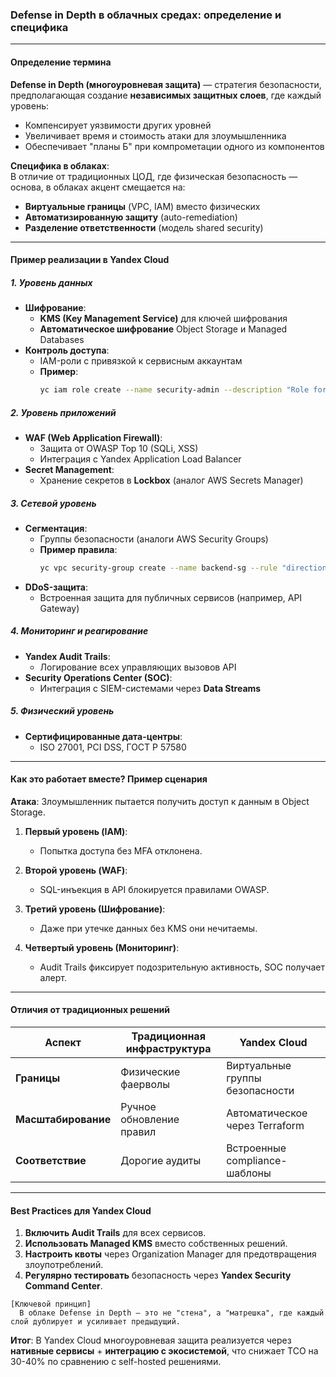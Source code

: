### **Defense in Depth в облачных средах: определение и специфика**

---

#### **Определение термина**  
**Defense in Depth (многоуровневая защита)** — стратегия безопасности, предполагающая создание **независимых защитных слоев**, где каждый уровень:  
- Компенсирует уязвимости других уровней  
- Увеличивает время и стоимость атаки для злоумышленника  
- Обеспечивает "планы Б" при компрометации одного из компонентов  

**Специфика в облаках**:  
В отличие от традиционных ЦОД, где физическая безопасность — основа, в облаках акцент смещается на:  
- **Виртуальные границы** (VPC, IAM) вместо физических  
- **Автоматизированную защиту** (auto-remediation)  
- **Разделение ответственности** (модель shared security)  

---

#### **Пример реализации в Yandex Cloud**  

##### **1. Уровень данных**  
- **Шифрование**:  
  - **KMS (Key Management Service)** для ключей шифрования  
  - **Автоматическое шифрование** Object Storage и Managed Databases  
- **Контроль доступа**:  
  - IAM-роли с привязкой к сервисным аккаунтам  
  - **Пример**:  
    ```bash
    yc iam role create --name security-admin --description "Role for KMS management"
    ```

##### **2. Уровень приложений**  
- **WAF (Web Application Firewall)**:  
  - Защита от OWASP Top 10 (SQLi, XSS)  
  - Интеграция с Yandex Application Load Balancer  
- **Secret Management**:  
  - Хранение секретов в **Lockbox** (аналог AWS Secrets Manager)  

##### **3. Сетевой уровень**  
- **Сегментация**:  
  - Группы безопасности (аналоги AWS Security Groups)  
  - **Пример правила**:  
    ```bash
    yc vpc security-group create --name backend-sg --rule "direction=ingress,port=443,protocol=tcp,predefined=self_security_group"
    ```
- **DDoS-защита**:  
  - Встроенная защита для публичных сервисов (например, API Gateway)  

##### **4. Мониторинг и реагирование**  
- **Yandex Audit Trails**:  
  - Логирование всех управляющих вызовов API  
- **Security Operations Center (SOC)**:  
  - Интеграция с SIEM-системами через **Data Streams**  

##### **5. Физический уровень**  
- **Сертифицированные дата-центры**:  
  - ISO 27001, PCI DSS, ГОСТ Р 57580  

---

#### **Как это работает вместе? Пример сценария**  
**Атака**: Злоумышленник пытается получить доступ к данным в Object Storage.  

1. **Первый уровень (IAM)**:  
   - Попытка доступа без MFA отклонена.  

2. **Второй уровень (WAF)**:  
   - SQL-инъекция в API блокируется правилами OWASP.  

3. **Третий уровень (Шифрование)**:  
   - Даже при утечке данных без KMS они нечитаемы.  

4. **Четвертый уровень (Мониторинг)**:  
   - Audit Trails фиксирует подозрительную активность, SOC получает алерт.  

---

#### **Отличия от традиционных решений**  
| **Аспект**          | **Традиционная инфраструктура** | **Yandex Cloud**                |  
|---------------------|--------------------------------|--------------------------------|  
| **Границы**         | Физические фаерволы            | Виртуальные группы безопасности |  
| **Масштабирование** | Ручное обновление правил       | Автоматическое через Terraform  |  
| **Соответствие**    | Дорогие аудиты                 | Встроенные compliance-шаблоны  |  

---

#### **Best Practices для Yandex Cloud**  
1. **Включить Audit Trails** для всех сервисов.  
2. **Использовать Managed KMS** вместо собственных решений.  
3. **Настроить квоты** через Organization Manager для предотвращения злоупотреблений.  
4. **Регулярно тестировать** безопасность через **Yandex Security Command Center**.  

``` 
[Ключевой принцип]
  В облаке Defense in Depth — это не "стена", а "матрешка", где каждый слой дублирует и усиливает предыдущий.
```

**Итог**: В Yandex Cloud многоуровневая защита реализуется через **нативные сервисы** + **интеграцию с экосистемой**, что снижает TCO на 30-40% по сравнению с self-hosted решениями.